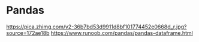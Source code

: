 # Pandas



<https://pica.zhimg.com/v2-36b7bd53d9911d8bf101774452e0668d_r.jpg?source=172ae18b>
<https://www.runoob.com/pandas/pandas-dataframe.html>